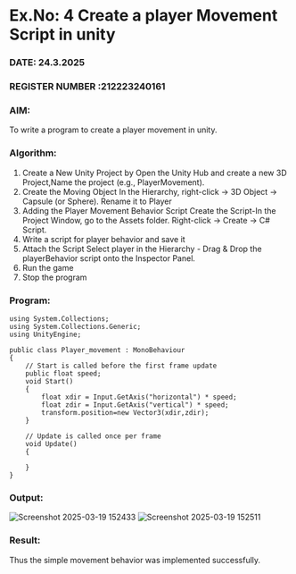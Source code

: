 # Ex.No: 4  Create a player Movement Script in unity 
### DATE: 24.3.2025                                                                           
### REGISTER NUMBER :212223240161
### AIM: 
To write a program to create a player movement in unity.
### Algorithm:
1. Create a New Unity Project by Open the  Unity Hub and create a new 3D Project,Name the project (e.g., PlayerMovement).
2. Create the Moving Object
   In the Hierarchy, right-click → 3D Object → Capsule (or Sphere).
   Rename it to Player 
4. Adding the Player Movement Behavior Script
   Create the Script-In the Project Window, go to the Assets folder.
   Right-click → Create → C# Script.
5. Write a script for player behavior and save it
6. Attach the Script
   Select player in the Hierarchy - Drag & Drop the playerBehavior script onto the Inspector Panel.
7. Run the game 
8. Stop the program
    
### Program:
```
using System.Collections;
using System.Collections.Generic;
using UnityEngine;

public class Player_movement : MonoBehaviour
{
    // Start is called before the first frame update
    public float speed;
    void Start()
    {
        float xdir = Input.GetAxis("horizontal") * speed;
        float zdir = Input.GetAxis("vertical") * speed;
        transform.position=new Vector3(xdir,zdir);
    }

    // Update is called once per frame
    void Update()
    {
        
    }
}

```
### Output:


![Screenshot 2025-03-19 152433](https://github.com/user-attachments/assets/f5c1d1e7-ee36-48a5-a4a7-ba7067996cb2)
![Screenshot 2025-03-19 152511](https://github.com/user-attachments/assets/288917fa-47f1-48a7-946a-84618c981368)







### Result:
Thus the simple movement behavior was implemented successfully.
